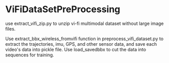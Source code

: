 # ViFiDataSetPreProcessing

use extract_vifi_zip.py to unzip vi-fi multimodal dataset without large image files.

Use extract_bbx_wireless_fromvifi function in preprocess_vifi_dataset.py to extract the trajectories, imu, GPS, and other sensor data, and save each video's data into pickle file. 
Use load_savedbbx to cut the data into sequences for training.
